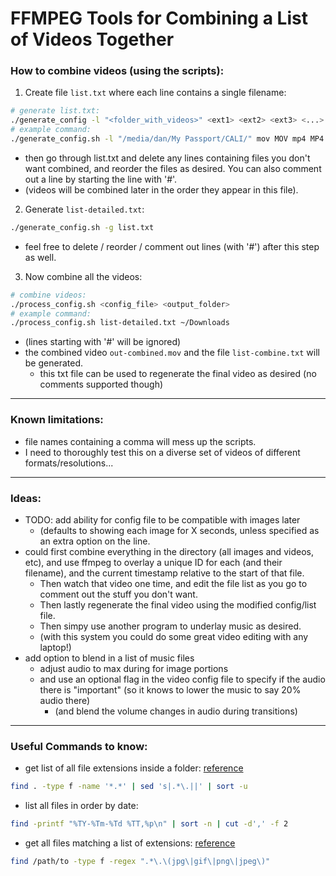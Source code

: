 # FFMPEG Tools for Combining a List of Videos Together

### How to combine videos (using the scripts):
1. Create file `list.txt` where each line contains a single filename:
````bash
# generate list.txt:
./generate_config -l "<folder_with_videos>" <ext1> <ext2> <ext3> <...>
# example command:
./generate_config.sh -l "/media/dan/My Passport/CALI/" mov MOV mp4 MP4
````
  * then go through list.txt and delete any lines containing files you don't want combined, and reorder the files as desired.  You can also comment out a line by starting the line with '#'.
  * (videos will be combined later in the order they appear in this file).

2. Generate `list-detailed.txt`:
````bash
./generate_config.sh -g list.txt
````
  * feel free to delete / reorder / comment out lines (with '#') after this step as well.

3. Now combine all the videos:
````bash
# combine videos:
./process_config.sh <config_file> <output_folder>
# example command:
./process_config.sh list-detailed.txt ~/Downloads
````
  * (lines starting with '#' will be ignored)
  * the combined video `out-combined.mov` and the file `list-combine.txt` will be generated.
    * this txt file can be used to regenerate the final video as desired (no comments supported though)

---
### Known limitations:
* file names containing a comma will mess up the scripts.
* I need to thoroughly test this on a diverse set of videos of different formats/resolutions...

---
### Ideas:
* TODO: add ability for config file to be compatible with images later
  * (defaults to showing each image for X seconds, unless specified as an extra option on the line.
* could first combine everything in the directory (all images and videos, etc), and use ffmpeg to overlay a unique ID for each (and their filename), and the current timestamp relative to the start of that file.
  * Then watch that video one time, and edit the file list as you go to comment out the stuff you don't want.
  * Then lastly regenerate the final video using the modified config/list file.
  * Then simpy use another program to underlay music as desired.
  * (with this system you could do some great video editing with any laptop!)
* add option to blend in a list of music files
  * adjust audio to max during for image portions
  * and use an optional flag in the video config file to specify if the audio there is "important" (so it knows to lower the music to say 20% audio there)
    * (and blend the volume changes in audio during transitions)

---
### Useful Commands to know:
* get list of all file extensions inside a folder: [reference](https://stackoverflow.com/a/4998326)
````bash
find . -type f -name '*.*' | sed 's|.*\.||' | sort -u
````

* list all files in order by date:
````bash
find -printf "%TY-%Tm-%Td %TT,%p\n" | sort -n | cut -d',' -f 2
````

* get all files matching a list of extensions: [reference](https://stackoverflow.com/a/2622857)
````bash
find /path/to -type f -regex ".*\.\(jpg\|gif\|png\|jpeg\)"
````
